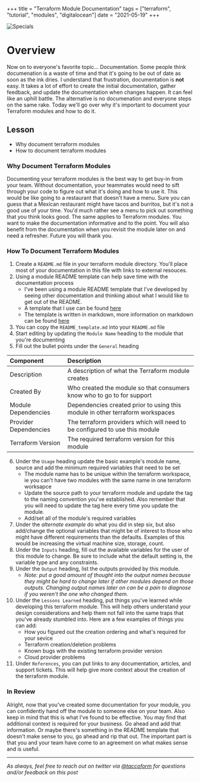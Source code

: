 +++
title =  "Terraform Module Documentation"
tags = ["terraform", "tutorial", "modules", "digitalocean"]
date = "2021-05-19"
+++


![Specials](https://taccoform-blog.sfo2.digitaloceanspaces.com/static/post/tfm_p4/header.jpg)


# Overview

Now on to everyone's favorite topic... Documentation. Some people think documenation is a waste of time and that it's going to be out of date as soon as the ink dries. I understand that frustration, documentation is **not** easy. It takes a lot of effort to create the initial documentation, gather feedback, and update the documentation when changes happen. It can feel like an uphill battle. The alternative is no documenation and everyone steps on the same rake. Today we'll go over why it's important to document your Terraform modules and how to do it. 

## Lesson

* Why document terraform modules
* How to document terraform modules



### Why Document Terraform Modules

Documenting your terraform modules is the best way to get buy-in from your team. Without documentation, your teammates would need to sift through your code to figure out what it's doing and how to use it. This would be like going to a restaurant that doesn't have a menu. Sure you can guess that a Mexican restaurant might have tacos and burritos, but it's not a good use of your time. You'd much rather see a menu to pick out something that you think looks good. The same applies to Terraform modules. You want to make the documentation informative and to the point. You will also benefit from the documentation when you revisit the module later on and need a refresher. Future you will thank you.


### How To Document Terraform Modules

1. Create a `README.md` file in your terraform module directory. You'll place most of your documentation in this file with links to external resouces.
2. Using a module README template can help save time with the documentation process
    * I've been using a module README template that I've developed by seeing other documentation and thinking about what I would like to get out of the README.
    * A template that I use can be found [here](https://raw.githubusercontent.com/jperez3/taccoform-modules/main/docs/README_template.md)
    * The template is written in markdown, more information on markdown can be found [here](https://guides.github.com/features/mastering-markdown/)
3. You can copy the `README_template.md` into your `README.md` file 
4. Start editing by updating the `Module Name` heading to the module that you're documenting
5. Fill out the bullet points under the `General` heading

| Component             | Description                                                                   |
| :-------------------- | :---------------------------------------------------------------------------- |
| Description           | A description of what the Terraform module creates                            |
| Created By            | Who created the module so that consumers know who to go to for support        |
| Module Dependencies   | Dependencies created prior to using this module in other terraform workspaces |
| Provider Dependencies | The terraform providers which will need to be configured to use this module   |
| Terraform Version     | The required terraform version for this module                                |

6. Under the `Usage` heading update the basic example's module name, source and add the minimum required variables that need to be set
    * The module name has to be unique within the terraform workspace, ie you can't have two modules with the same name in one terraform worksapce
    * Update the source path to your terraform module and update the tag to the naming convention you've established. Also remember that you will need to update the tag here every time you update the module. 
    * Add/set all of the module's required variables 
7. Under the _alternate example_ do what you did in step six, but also add/change the optional variables that might be of interest to those who might have different requirements than the defaults. Examples of this would be increasing the virtual machine size, storage, count. 
8. Under the `Inputs` heading, fill out the available variables for the user of this module to change. Be sure to include what the default setting is, the variable type and any constraints.
9. Under the `Output` heading, list the outputs provided by this module. 
    * _Note: put a good amount of thought into the output names because they might be hard to change later if other modules depend on those outputs. Changing output names later on can be a pain to diagnose if you weren't the one who changed them._
10. Under the `Lessons Learned` heading, put things you've learned while developing this terraform module. This will help others understand your design considerations and help them not fall into the same traps that you've already stumbled into. Here are a few examples of things you can add:
    * How you figured out the creation ordering and what's required for your sevice
    * Terraform creation/deletion problems
    * Known bugs with the existing terraform provider version
    * Cloud provider problems
11. Under `References`, you can put links to any documentation, articles, and support tickets. This will help give more context about the creation of the terraform module. 

### In Review

Alright, now that you've created some documentation for your module, you can confidently hand off the module to someone else on your team. Also keep in mind that this is what I've found to be effective. You may find that additional context is required for your business. Go ahead and add that information. Or maybe there's something in the README template that doesn't make sense to you, go ahead and rip that out. The important part is that you and your team have come to an agreement on what makes sense and is useful. 


---
_As always, feel free to reach out on twitter via [@taccoform](https://twitter.com/taccoform) for questions and/or feedback on this post_
